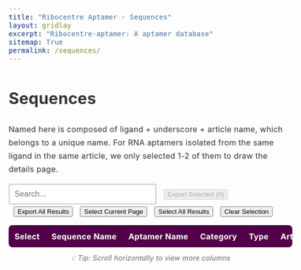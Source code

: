 ```yaml
---
title: "Ribocentre Aptamer - Sequences"
layout: gridlay
excerpt: "Ribocentre-aptamer: A aptamer database"
sitemap: True
permalink: /sequences/
---
```

<html lang="en">
<head>
<meta http-equiv="Content-type" content="text/html; charset=utf-8">

<meta name="viewport" content="width=device-width,initial-scale=1,user-scalable=no">
<title>Ribocentre-aptamer sequences</title>
<link rel="stylesheet" type="text/css" href="https://cdn.datatables.net/1.12.1/css/jquery.dataTables.min.css">
<style>
:root{
  --primary-color:#520049;
}
body{font-family:-apple-system,BlinkMacSystemFont,'Segoe UI',Roboto,'Helvetica Neue',Arial,sans-serif;line-height:1.7;color:#333;font-size:16px;letter-spacing:.3px;}
.table-style{width:100%;margin:20px 0;background:#fff;border-radius:8px;overflow:hidden;box-shadow:0 2px 4px rgba(0,0,0,0.1);font-family:-apple-system,BlinkMacSystemFont,'Segoe UI',Roboto,'Helvetica Neue',Arial,sans-serif;}
.table-style th{background:var(--primary-color);color:#fff;padding:12px;text-align:left;white-space:nowrap;font-size:16px;}
.table-style td{padding:12px;border-bottom:1px solid #e8e8e8;white-space:nowrap;font-size:16px;}
.table-style tbody tr:nth-child(even){background:rgba(245,245,245,0.5);}
.table-style tbody tr:hover{background:rgba(82,0,73,0.05);}
/* Dashboard数据详情表专用超链接样式 */
.data-table-section .table a {
    color: #520049 !important;
    text-decoration: none !important;
    font-weight: 600;
    transition: all 0.2s ease;
    padding: 2px 4px;
    border-radius: 3px;
    white-space: nowrap;
    font-size: 16px;
}

.data-table-section .table a:hover {
    color: #7a0070 !important;
    text-decoration: underline !important;
    background-color: rgba(82, 0, 73, 0.1);
}

.data-table-section .table a:visited {
    color: #520049 !important;
}

.data-table-section .table a:active {
    color: #520049 !important;
    background-color: rgba(82, 0, 73, 0.2);
}

.data-table-section .table td:nth-child(2) a {
    color: #520049 !important;
    font-weight: 700 !important;
}

.data-table-section .table td:nth-child(2) a:hover {
    color: #7a0070 !important;
    text-shadow: 0 1px 2px rgba(82, 0, 73, 0.3);
}
#searchBox{padding:10px;font-size:16px;border:2px solid #ccc;border-radius:4px;width:300px;white-space:nowrap;}
#searchBox:focus{outline:none;border-color:#efefef;}
#pagination button{
  background-color:#f8f9fa;
  border:1px solid #dee2e6;
  color:#495057;
  cursor:pointer;
  border-radius:4px;
}
#pagination button:hover{
  background-color:#e9ecef;
  border-color:#adb5bd;
}
/* 序列样式 */
.sequence-cell {
  font-family: 'Courier New', monospace;
  font-size: 16px;
  white-space: nowrap;
}
/* 按钮样式 */
.button {
  display: inline-block;
  padding: 8px 12px;
  margin-right: 10px;
  text-align: center;
  background-color: #ffffff;
  color: #520049;
  text-decoration: none;
  font-size: 16px;
  border: 1px solid #520049;
  border-radius: 5px;
  cursor: pointer;
  transition: all 0.3s ease;
  white-space: nowrap;
}
.button:hover {
  background-color: #520049;
  color: white;
}
.button:disabled {
  background-color: #f8f9fa;
  color: #6c757d;
  border-color: #dee2e6;
  cursor: not-allowed;
  opacity: 0.5;
}
.button:disabled:hover {
  background-color: #f8f9fa;
  color: #6c757d;
  border-color: #dee2e6;
}
/* Tooltip样式 */
.amir-tooltip {
  position: fixed;
  z-index: 999999;
  background: rgba(0, 0, 0, 0.9);
  color: white;
  padding: 10px 15px;
  border-radius: 8px;
  font-size: 12px;
  line-height: 1.4;
  max-width: 300px;
  opacity: 0;
  transition: opacity 0.3s ease;
  pointer-events: none;
  box-shadow: 0 4px 20px rgba(0, 0, 0, 0.3);
  word-wrap: break-word;
  white-space: normal;
}

.amir-tooltip .tooltip-content {
  word-wrap: break-word;
}

.amir-tooltip .tooltip-arrow {
  position: absolute;
  width: 0;
  height: 0;
  border-left: 5px solid transparent;
  border-right: 5px solid transparent;
  transition: none;
  bottom: -5px;
  left: 50%;
  transform: translateX(-50%);
  border-top: 5px solid rgba(0, 0, 0, 0.9);
  border-bottom: none;
}

.truncated-text {
  cursor: pointer;
  position: relative;
  white-space: nowrap;
  font-size: 16px;
}
/* 表格容器样式 */
.data-table-section > div {
  border-radius: 8px;
  box-shadow: 0 2px 4px rgba(0,0,0,0.1);
}
</style>

</head>
<body style="padding-top: 0px;">
<h1 class="post-title">Sequences</h1>
<p>Named here is composed of ligand + underscore + article name, which belongs to a unique name. For RNA aptamers isolated from the same ligand in the same article, we only selected 1-2 of them to draw the details page.</p>
<div class="form-container" style="margin-bottom:15px;">
  <input type="text" id="searchBox" placeholder="Search...">
  <button id="exportSelectedBtn" class="button" style="margin-left:10px;" disabled>Export Selected (<span id="selectedCount">0</span>)</button>
  <button id="exportAllBtn" class="button" style="margin-left:10px;">Export All Results</button>
  <button id="selectCurrentPageBtn" class="button" style="margin-left:10px;">Select Current Page</button>
  <button id="selectAllResultsBtn" class="button" style="margin-left:10px;">Select All Results</button>
  <button id="clearSelectionBtn" class="button" style="margin-left:10px;">Clear Selection</button>
</div>
<section class="data-table-section">
  <div style="display: flex; overflow: auto;">
    <table id="seqTable" class="table table-style display" style="flex: 1;margin-top: 0px;margin-bottom: 0px;">
      <thead>
        <tr>
          <th>Select</th>
          <th>Sequence Name</th>
          <th>Aptamer Name</th>
          <th>Category</th>
          <th>Type</th>
          <th>Article name</th>
          <th>Sequence</th>
          <th>Length</th>
          <th>GC Content</th>
          <th>Discovery Year</th>
          <th>Description</th>
        </tr>
      </thead>
      <tbody></tbody>
    </table>
  </div>
  <div style="text-align: center; margin-top: 10px; color: #666; font-size: 14px; font-style: italic;">
    💡 Tip: Scroll horizontally to view more columns
  </div>
  <div id="selectionStatus" style="text-align: center; margin-top: 15px; color: #520049; font-size: 14px; font-weight: 600;">
    <!-- 选择状态信息将在这里显示 -->
  </div>
</section>

<!-- Tooltip元素 -->
<div id="amirTooltip" class="amir-tooltip" style="opacity: 0;">
  <div class="tooltip-content"></div>
  <div class="tooltip-arrow"></div>
</div>

<script>

let table;
let tableData=[];

let currentPage = 1;
let rowsPerPage = 10;
let filteredRows = [];
let allRows = [];
let selectedRowIds = new Set(); // 存储选中行的唯一标识符

function initSimpleTable(rows) {
  allRows = rows;
  filteredRows = rows;
  renderTable();
  setupPagination();
  
  // 简单的搜索功能
  $('#searchBox').on('input', function() {
    const searchTerm = this.value.toLowerCase();
    
    // 检查是否包含逗号，如果包含则分割为多个搜索词进行OR搜索
    if (searchTerm.includes(',')) {
      const searchTerms = searchTerm.split(',').map(term => term.trim());
      filteredRows = allRows.filter(row => {
        return searchTerms.some(term => 
          row.some(cell => cell.toString().toLowerCase().includes(term))
        );
      });
    } else {
      filteredRows = allRows.filter(row => {
        return row.some(cell => cell.toString().toLowerCase().includes(searchTerm));
      });
    }
    
    currentPage = 1;
    renderTable();
    setupPagination();
  });
}

function renderTable() {
  const tbody = document.querySelector('#seqTable tbody');
  tbody.innerHTML = '';
  
  const startIndex = (currentPage - 1) * rowsPerPage;
  const endIndex = startIndex + rowsPerPage;
  const pageRows = filteredRows.slice(startIndex, endIndex);
  
  // 检查当前页面的rowId生成
  const currentPageRowIds = new Set();
  let duplicateInPageCount = 0;
  
  pageRows.forEach((row, index) => {
    const tr = document.createElement('tr');
    // 从row[1]中提取sequence name，并使用全局索引确保唯一性
    const seqName = row[1] ? row[1].replace(/<[^>]+>/g, '') : `row_${startIndex + index}`;
    const globalIndex = startIndex + index; // 在filteredRows中的实际索引
    const rowId = `seq_${seqName}_${globalIndex}`;
    
    // 检查当前页面是否有重复的rowId
    if (currentPageRowIds.has(rowId)) {
      duplicateInPageCount++;
    }
    currentPageRowIds.add(rowId);
    
    row.forEach((cellData, cellIndex) => {
      const td = document.createElement('td');
      
      if (cellIndex === 0) {
        // 复选框列，检查是否应该被选中
        const isChecked = selectedRowIds.has(rowId);
        td.innerHTML = `<input type="checkbox" class="row-select" data-row-id="${rowId}" ${isChecked ? 'checked' : ''}>`;
      } else {
        td.innerHTML = cellData;
      }
      tr.appendChild(td);
    });
    tbody.appendChild(tr);
  });
  

  
  // 添加复选框事件监听器
  addCheckboxListeners();
  // 添加tooltip监听器
  addTooltipListeners();
  // 更新选中计数
  updateSelectedCount();
}

function setupPagination() {
  const totalPages = Math.ceil(filteredRows.length / rowsPerPage);
  let paginationHtml = '<div id="pagination" style="margin-top: 20px; text-align: center;">';
  
  // 上一页按钮
  if (currentPage > 1) {
    paginationHtml += `<button onclick="changePage(${currentPage - 1})" style="margin: 0 5px; padding: 5px 10px;">Previous Page</button>`;
  }
  
  // 页码按钮
  for (let i = Math.max(1, currentPage - 2); i <= Math.min(totalPages, currentPage + 2); i++) {
    if (i === currentPage) {
      paginationHtml += `<button style="margin: 0 5px; padding: 5px 10px; background-color: var(--primary-color); color: white;">${i}</button>`;
    } else {
      paginationHtml += `<button onclick="changePage(${i})" style="margin: 0 5px; padding: 5px 10px;">${i}</button>`;
    }
  }
  
  // 下一页按钮
  if (currentPage < totalPages) {
    paginationHtml += `<button onclick="changePage(${currentPage + 1})" style="margin: 0 5px; padding: 5px 10px;">Next Page</button>`;
  }
  
  paginationHtml += `<span style="margin-left: 20px;">Showing ${Math.min((currentPage - 1) * rowsPerPage + 1, filteredRows.length)}-${Math.min(currentPage * rowsPerPage, filteredRows.length)} of ${filteredRows.length} entries</span>`;
  paginationHtml += '</div>';
  
  // 移除旧的分页器
  const oldPagination = document.getElementById('pagination');
  if (oldPagination) {
    oldPagination.remove();
  }
  
  // 添加新的分页器
  document.querySelector('.data-table-section').insertAdjacentHTML('afterend', paginationHtml);
}

function changePage(page) {
  currentPage = page;
  renderTable();
  setupPagination();
}

function addCheckboxListeners() {
  document.querySelectorAll('.row-select').forEach(checkbox => {
    checkbox.addEventListener('change', function() {
      const rowId = this.getAttribute('data-row-id');
      if (this.checked) {
        selectedRowIds.add(rowId);
      } else {
        selectedRowIds.delete(rowId);
      }
      updateSelectedCount();
    });
  });
}

function updateSelectedCount() {
  const count = selectedRowIds.size;
  document.getElementById('selectedCount').textContent = count;
  const exportSelectedBtn = document.getElementById('exportSelectedBtn');
  exportSelectedBtn.disabled = count === 0;
  exportSelectedBtn.style.opacity = count === 0 ? '0.5' : '1';
  
  // 更新选择状态信息
  const statusDiv = document.getElementById('selectionStatus');
  if (statusDiv) {
    let totalRows = 0;
    
    if (table && typeof table.rows === 'function') {
      // DataTable模式：获取当前搜索/过滤后的行数
      totalRows = table.rows({ search: 'applied' }).data().length;
    } else {
      // 简单表格模式：使用filteredRows的长度
      totalRows = filteredRows.length;
    }
    
    if (count === 0) {
      statusDiv.innerHTML = '';
      statusDiv.style.color = '#6c757d';
    } else if (count === totalRows) {
      statusDiv.innerHTML = `✓ Selected all ${count} rows`;
      statusDiv.style.color = '#28a745';
    } else {
      statusDiv.innerHTML = `Selected ${count} / ${totalRows} rows`;
      statusDiv.style.color = '#520049';
    }
  }
}

// 辅助函数：截断文本
function truncateText(text, maxLength) {
  if (!text) return '';
  return text.length > maxLength ? text.substring(0, maxLength) + '...' : text;
}

// 辅助函数：转义HTML
function escapeHtml(text) {
  if (!text) return '';
  const div = document.createElement('div');
  div.textContent = text;
  return div.innerHTML;
}

// 序列染色函数
function colorizeSequence(sequence) {
  if (!sequence) return '';
  return sequence.replace(/[AUGC]/g, function(match) {
    switch(match) {
      case 'A': return '<span style="color: #ff6b6b;">A</span>';
      case 'U': return '<span style="color: #4ecdc4;">U</span>';
      case 'G': return '<span style="color: #45b7d1;">G</span>';
      case 'C': return '<span style="color: #f9ca24;">C</span>';
      default: return match;
    }
  });
}

// 显示tooltip
function showAmirTooltip(content, clientX, clientY) {
  const tooltip = document.getElementById('amirTooltip');
  if (!tooltip) return;
  
  const tooltipContent = tooltip.querySelector('.tooltip-content');
  if (!tooltipContent) return;
  
  tooltipContent.innerHTML = content;
  
  // 确保tooltip可见以计算尺寸
  tooltip.style.opacity = '0';
  tooltip.style.display = 'block';
  tooltip.style.position = 'fixed';
  tooltip.style.transform = 'none';
  
  // 获取tooltip尺寸
  const tooltipRect = tooltip.getBoundingClientRect();
  const viewportWidth = window.innerWidth;
  const viewportHeight = window.innerHeight;
  
  // 计算最佳位置
  let left = clientX - (tooltipRect.width / 2);
  let top = clientY - tooltipRect.height - 15;
  let arrowPosition = 'bottom';
  
  // 边界检查
  if (left + tooltipRect.width > viewportWidth) {
    left = viewportWidth - tooltipRect.width - 10;
  }
  
  if (left < 10) {
    left = 10;
  }
  
  if (top < 10) {
    top = clientY + 15;
    arrowPosition = 'top';
  }
  
  tooltip.style.left = left + 'px';
  tooltip.style.top = top + 'px';
  tooltip.style.opacity = '1';
}

// 隐藏tooltip
function hideAmirTooltip() {
  const tooltip = document.getElementById('amirTooltip');
  if (tooltip) {
    tooltip.style.opacity = '0';
  }
}

// 添加tooltip事件监听器
function addTooltipListeners() {
  const truncatedTexts = document.querySelectorAll('.truncated-text');
  truncatedTexts.forEach(element => {
    element.style.cursor = 'pointer';
    
    element.addEventListener('mouseenter', (e) => {
      const fullText = e.target.getAttribute('data-full-text');
      const isSequence = e.target.getAttribute('data-is-sequence') === 'true';
      
      // 如果是序列，使用染色逻辑；否则使用原始文本
      const htmlContent = isSequence ? colorizeSequence(fullText) : fullText;
      showAmirTooltip(htmlContent, e.clientX, e.clientY);
    });

    element.addEventListener('mousemove', (e) => {
      const fullText = e.target.getAttribute('data-full-text');
      const isSequence = e.target.getAttribute('data-is-sequence') === 'true';
      
      // 如果是序列，使用染色逻辑；否则使用原始文本
      const htmlContent = isSequence ? colorizeSequence(fullText) : fullText;
      showAmirTooltip(htmlContent, e.clientX, e.clientY);
    });

    element.addEventListener('mouseleave', () => {
      hideAmirTooltip();
    });
  });
}

function buildRows(data){
  return data.map(d=>{
    // 特殊处理：根据sequence name确定正确的aptamer name
    let aptamerName = d['Linker name(page name)'] || 'N/A';
    const seqName = d.Named || '';
    if (seqName && aptamerName !== 'N/A') {
      // 检查是否是合并的aptamer（包含逗号）
      if (aptamerName.includes(',')) {
        // 从sequence name中提取对应的aptamer部分
        if (seqName.includes('CB-42')) {
          aptamerName = 'Cibacron Blue 3GA_CB-42 aptamer';
        } else if (seqName.includes('B4-25')) {
          aptamerName = 'Reactive Blue 4_B4-25 aptamer';
        } else if (seqName.includes('Ribostamycin')) {
          aptamerName = 'Ribostamycin aptamer';
        } else if (seqName.includes('Paromomycin')) {
          aptamerName = 'Paromomycin aptamer';
        }
        // 可以在这里添加更多特殊情况的处理
      }
    }
    
    // 处理链接 - 使用处理后的aptamerName作为显示文本
    // 修复链接路径问题：确保以斜杠开头
    let linkerUrl = d.Linker;
    if (linkerUrl && !linkerUrl.startsWith('/')) {
      linkerUrl = '/' + linkerUrl;
    }
    const aptamerLink = linkerUrl ? `<a href="${linkerUrl}" target="_blank">${aptamerName}</a>` : aptamerName;
    
    // 处理PubMed链接
    const yearLink = d['Link to PubMed Entry'] ? `<a href="${d['Link to PubMed Entry']}" target="_blank">${d.Year || 'N/A'}</a>` : (d.Year || 'N/A');
    
    // 处理序列字段 - 使用tooltip显示完整序列并染色
    const sequenceField = d.Sequence ? `<span class="truncated-text sequence-cell" data-full-text="${escapeHtml(d.Sequence)}" data-is-sequence="true">${truncateText(d.Sequence, 6)}</span>` : 'N/A';
    
    // 处理配体描述字段 - 使用tooltip显示完整内容
    const ligandDesc = d['Ligand Description'] ? `<span class="truncated-text" data-full-text="${escapeHtml(d['Ligand Description'])}" data-is-sequence="false">${truncateText(d['Ligand Description'], 20)}</span>` : 'N/A';
    
    // 处理Named字段
    const namedField = d.Named || 'N/A';
    
    return [
      '<input type="checkbox" class="row-select">',
      namedField,
      aptamerLink,
      d.Category || 'N/A',
      d.Type || 'N/A',
      d['Article name'] || 'N/A',
      sequenceField,
      d.Length || 'N/A',
      d['GC Content'] && !isNaN(parseFloat(d['GC Content'])) ? (parseFloat(d['GC Content']) * 100).toFixed(1) + '%' : 'N/A',
      yearLink,
      ligandDesc
    ];
  });
}

// 根据sequence name从原始数据中获取行
function getOriginalDataBySequenceName(seqName) {
  // 首先尝试精确匹配
  let found = tableData.find(item => item.Named === seqName);
  
  if (!found) {
    // 如果精确匹配失败，尝试清理HTML标签后匹配
    const cleanSeqName = seqName.replace(/<[^>]+>/g, '').trim();
    found = tableData.find(item => {
      const cleanItemName = (item.Named || '').replace(/<[^>]+>/g, '').trim();
      return cleanItemName === cleanSeqName;
    });
  }
  
  if (!found) {
    console.warn(`无法找到sequence name的匹配项: "${seqName}"`);
    console.log('可用的前10个sequence names:', tableData.slice(0, 10).map(item => item.Named));
  }
  
  return found;
}

// 安全字符串处理函数
function safeString(value) {
  if (value === null || value === undefined) {
    return '';
  }
  return String(value);
}

// 选择当前页面所有行
function selectCurrentPage() {
  if (table && typeof table.rows === 'function') {
    // DataTable 模式 - 选择当前页面显示的行
    $('#seqTable tbody tr .row-select').each(function() {
      $(this).prop('checked', true);
      const rowId = $(this).attr('data-row-id');
      if (rowId) {
        selectedRowIds.add(rowId);
      }
    });
  } else {
    // 简单表格模式 - 选择当前页面的复选框
    const currentPageCheckboxes = document.querySelectorAll('#seqTable tbody .row-select');
    currentPageCheckboxes.forEach(checkbox => {
      checkbox.checked = true;
      const rowId = checkbox.getAttribute('data-row-id');
      if (rowId) {
        selectedRowIds.add(rowId);
      }
    });
  }
  updateSelectedCount();
}

// 选择所有搜索结果
function selectAllResults() {
  // 清空现有选择
  selectedRowIds.clear();
  
  if (table && typeof table.rows === 'function') {
    // DataTable 模式 - 基于当前搜索/过滤后的所有数据
    const filteredData = [];
    let rowIndex = 0;
    table.rows({ search: 'applied' }).data().each(function(rowData) {
      const seqName = rowData[1] ? rowData[1].replace(/<[^>]+>/g, '') : `row_${rowIndex}`;
      // 使用索引确保唯一性
      const rowId = `seq_${seqName}_${rowIndex}`;
      selectedRowIds.add(rowId);
      filteredData.push(seqName);
      rowIndex++;
    });
    console.log(`DataTable模式：选择了 ${filteredData.length} 行数据，实际选中 ${selectedRowIds.size} 行`);
    // 更新所有复选框状态
    $('#seqTable .row-select').prop('checked', true);
  } else {
    // 简单表格模式 - 选择所有filteredRows
    // 为了确保每行都有唯一ID，我们使用索引作为后缀
    filteredRows.forEach((row, index) => {
      const seqName = row[1] ? row[1].replace(/<[^>]+>/g, '') : `row_${index}`;
      // 使用索引确保唯一性
      const rowId = `seq_${seqName}_${index}`;
      selectedRowIds.add(rowId);
    });
    
    console.log(`简单表格模式：选择了 ${filteredRows.length} 行数据，实际选中 ${selectedRowIds.size} 行`);
    
    // 更新当前页面显示
    document.querySelectorAll('#seqTable tbody tr .row-select').forEach(checkbox => {
      checkbox.checked = true;
    });
  }
  updateSelectedCount();
}

// 清除所有选择
function clearSelection() {
  selectedRowIds.clear();
  // 清除所有复选框的选中状态
  $('#seqTable .row-select').prop('checked', false);
  document.querySelectorAll('.row-select').forEach(checkbox => {
    checkbox.checked = false;
  });
  updateSelectedCount();
}

// 导出选中的行
function exportSelected(){
  const selected = [];
  
  // 从原始数据中获取选中的行
  selectedRowIds.forEach(rowId => {
    // 新的rowId格式：seq_sequenceName_index
    const parts = rowId.split('_');
    const index = parseInt(parts[parts.length - 1]); // 最后一部分是索引
    
    if (!isNaN(index) && index >= 0 && index < filteredRows.length) {
      // 直接从filteredRows获取对应行，然后查找原始数据
      const correspondingRow = filteredRows[index];
      const seqName = correspondingRow[1] ? correspondingRow[1].replace(/<[^>]+>/g, '') : '';
      
      if (seqName && seqName !== 'N/A') {
        const originalData = getOriginalDataBySequenceName(seqName);
        if (originalData) {
          selected.push(originalData);
        }
      } else {
        // 对于没有sequence name的行，尝试通过其他字段匹配
        const matchedData = tableData.find(item => 
          (item.Category === (correspondingRow[3] && correspondingRow[3].replace(/<[^>]+>/g, ''))) &&
          (item.Type === (correspondingRow[4] && correspondingRow[4].replace(/<[^>]+>/g, '')))
        );
        if (matchedData) {
          selected.push(matchedData);
        }
      }
    }
  });
  
  if (selected.length === 0) {
    alert('Please select rows to export first!');
    return;
  }
  
  console.log(`导出选中行：选中 ${selectedRowIds.size} 行，找到 ${selected.length} 行原始数据`);
  exportOriginalDataToCSV(selected, `selected_sequences_${selected.length}_rows.csv`);
}

// 导出所有结果
function exportAllResults() {
  // 获取当前过滤后的原始数据
  let originalRows = [];
  
  if (table && typeof table.rows === 'function') {
    // DataTable 模式 - 获取当前搜索/过滤后的所有行对应的原始数据
    let rowIndex = 0;
    table.rows({ search: 'applied' }).data().each(function(rowData) {
      const seqName = rowData[1] ? rowData[1].replace(/<[^>]+>/g, '') : null;
      if (seqName && seqName !== 'N/A') {
        const originalData = getOriginalDataBySequenceName(seqName);
        if (originalData) {
          originalRows.push(originalData);
        } else {
          console.warn(`未找到原始数据: ${seqName}`);
        }
      }
      rowIndex++;
    });
  } else {
    // 简单表格模式 - 从filteredRows对应的原始数据
    let processedCount = 0;
    let notFoundCount = 0;
    let emptySeqNameCount = 0;
    
    filteredRows.forEach((row, index) => {
      const seqName = row[1] ? row[1].replace(/<[^>]+>/g, '') : null;
      if (seqName && seqName !== 'N/A') {
        const originalData = getOriginalDataBySequenceName(seqName);
        if (originalData) {
          originalRows.push(originalData);
          processedCount++;
        } else {
          console.warn(`未找到原始数据: ${seqName}`);
          notFoundCount++;
        }
      } else {
        console.warn(`第${index}行sequence name为空或无效:`, row[1]);
        emptySeqNameCount++;
      }
    });
    
    console.log(`简单表格模式导出：处理 ${processedCount} 行，未找到 ${notFoundCount} 行，空名称 ${emptySeqNameCount} 行`);
  }
  
  console.log(`导出所有结果：找到 ${originalRows.length} 行原始数据`);
  exportOriginalDataToCSV(originalRows, `all_sequences_${originalRows.length}_rows.csv`);
}

// 导出原始数据的CSV函数
function exportOriginalDataToCSV(dataRows, filename) {
  console.log(`开始导出CSV文件: ${filename}，包含 ${dataRows.length} 行数据`);
  
  const headers=['Sequence Name','Aptamer Name','Category','Type','Article name','Sequence','Length','GC Content','Discovery Year','Description','PubMed Link'];
  const csv=[headers.join(',')];
  
  let processedCount = 0;
  let errorCount = 0;
  
  dataRows.forEach((data, index) => {
    try {
      // 处理aptamer name
      let aptamerName = data['Linker name(page name)'] || 'N/A';
      const seqName = data.Named || '';
      if (seqName && aptamerName !== 'N/A') {
        // 检查是否是合并的aptamer（包含逗号）
        if (aptamerName.includes(',')) {
          // 从sequence name中提取对应的aptamer部分
          if (seqName.includes('CB-42')) {
            aptamerName = 'Cibacron Blue 3GA_CB-42 aptamer';
          } else if (seqName.includes('B4-25')) {
            aptamerName = 'Reactive Blue 4_B4-25 aptamer';
          } else if (seqName.includes('Ribostamycin')) {
            aptamerName = 'Ribostamycin aptamer';
          } else if (seqName.includes('Paromomycin')) {
            aptamerName = 'Paromomycin aptamer';
          }
        }
      }
      
      // 处理GC Content
      let gcContent = 'N/A';
      if (data['GC Content'] && !isNaN(parseFloat(data['GC Content']))) {
        gcContent = (parseFloat(data['GC Content']) * 100).toFixed(1) + '%';
      }
      
      // 处理PubMed链接
      let pubmedLink = 'N/A';
      if (data['Link to PubMed Entry']) {
        pubmedLink = data['Link to PubMed Entry'];
      }
      
      csv.push([
        `"${safeString(data.Named || 'N/A').replace(/"/g, '""')}"`,
        `"${safeString(aptamerName).replace(/"/g, '""')}"`,
        `"${safeString(data.Category || 'N/A').replace(/"/g, '""')}"`,
        `"${safeString(data.Type || 'N/A').replace(/"/g, '""')}"`,
        `"${safeString(data['Article name'] || 'N/A').replace(/"/g, '""')}"`,
        `"${safeString(data.Sequence || 'N/A').replace(/"/g, '""')}"`,
        `"${safeString(data.Length || 'N/A').replace(/"/g, '""')}"`,
        `"${safeString(gcContent).replace(/"/g, '""')}"`,
        `"${safeString(data.Year || 'N/A').replace(/"/g, '""')}"`,
        `"${safeString(data['Ligand Description'] || 'N/A').replace(/"/g, '""')}"`,
        `"${safeString(pubmedLink).replace(/"/g, '""')}"`,
      ].join(','));
      
      processedCount++;
    } catch (error) {
      console.error(`Error processing data row ${index}:`, error, data);
      errorCount++;
    }
  });
  
  console.log(`CSV处理完成：成功处理 ${processedCount} 行，错误 ${errorCount} 行，总CSV行数 ${csv.length}（包含标题行）`);
  
  const csvContent = 'data:text/csv;charset=utf-8,\uFEFF' + csv.join('\n');
  const blob = new Blob([csv.join('\n')], { type: 'text/csv;charset=utf-8;' });
  
  // 使用现代方法创建下载
  if (navigator.msSaveBlob) {
    // IE 10+
    navigator.msSaveBlob(blob, filename);
  } else {
    const link = document.createElement('a');
    if (link.download !== undefined) {
      const url = URL.createObjectURL(blob);
      link.setAttribute('href', url);
      link.setAttribute('download', filename);
      link.style.visibility = 'hidden';
      document.body.appendChild(link);
      link.click();
      document.body.removeChild(link);
      URL.revokeObjectURL(url);
    }
  }
}

function loadData(){
  fetch('{{ site.baseurl }}/apidata/sequences_cleaned.json')
    .then(r=>r.json())
    .then(json=>{
      // 处理数据结构，如果数据在Sheet1中
      let data = json.Sheet1 || json;
      
      // 检查URL参数，如果有id参数则过滤数据
      const urlParams = new URLSearchParams(window.location.search);
      const targetId = urlParams.get('id');
      const searchQuery = urlParams.get('search');
      const formatParam = urlParams.get('format');
      
      if (targetId) {
        data = data.filter(item => item.ID === targetId);
      }
      
      // 如果有搜索参数，无论是否为JSON格式都要进行过滤
      if (searchQuery) {
        // URL解码搜索查询（处理%2C等编码字符）
        const decodedQuery = decodeURIComponent(searchQuery).toLowerCase();
        
        // 检查是否包含逗号，如果包含则分割为多个搜索词进行OR搜索
        if (decodedQuery.includes(',')) {
          const searchTerms = decodedQuery.split(',').map(term => term.trim());
          data = data.filter(item => {
            return searchTerms.some(term => 
              Object.values(item).some(value => 
                value && value.toString().toLowerCase().includes(term)
              )
            );
          });
        } else {
          data = data.filter(item => {
            return Object.values(item).some(value => 
              value && value.toString().toLowerCase().includes(decodedQuery)
            );
          });
        }
      }
      
              // 如果请求JSON格式，直接返回数据
        if (formatParam === 'json') {
          // 保存原始数据总数（在所有过滤之前）
          const originalCount = json.Sheet1 ? json.Sheet1.length : json.length;
          let responseData = data; // 数据已经被上面的逻辑过滤过了
          
          // 构建完整的API响应
          const apiResponse = {
            success: true,
            message: responseData.length === 0 ? "No results found" : `Found ${responseData.length} result(s)`,
            query: {
              search: searchQuery || null,
              id: targetId || null,
              timestamp: new Date().toISOString(),
              endpoint: "/sequences/"
            },
            statistics: {
              total_in_database: originalCount,
              filtered_results: responseData.length,
              search_performed: !!searchQuery,
              id_filter_applied: !!targetId
            },
            data: responseData.length === 0 ? [] : responseData
          };
          
          // 如果没有结果，添加建议
          if (responseData.length === 0 && searchQuery) {
            apiResponse.suggestions = [
              "Try a broader search term",
              "Check spelling of your search query",
              "Use partial matching (e.g., 'ATP' instead of 'ATP-binding')",
              "Browse all data: /sequences/ or /api/"
            ];
          }
          
          // 返回JSON数据
          document.body.innerHTML = '<pre style="background: #f8f9fa; padding: 20px; border-radius: 5px; border: 1px solid #dee2e6; color: #495057;">' + 
            JSON.stringify(apiResponse, null, 2) + '</pre>';
          document.body.style.fontFamily = 'Monaco, "Lucida Console", monospace';
          document.body.style.padding = '20px';
          document.body.style.margin = '0';
          document.body.style.backgroundColor = '#ffffff';
          return;
      }
      
      tableData=data;
      
      console.log(`加载数据：总共 ${data.length} 条记录`);
      
      const rows=buildRows(data);
      
      // 初始化选择状态显示
      updateSelectedCount();
      
      // 如果有搜索参数，显示搜索结果提示
      if (searchQuery) {
        const originalCount = json.Sheet1 ? json.Sheet1.length : json.length;
        const decodedQuery = decodeURIComponent(searchQuery);
        const searchResultsInfo = document.createElement('div');
        searchResultsInfo.style.cssText = 'background: #e8f4fd; border: 1px solid #bee5eb; color: #0c5460; padding: 10px; margin-bottom: 15px; border-radius: 5px; font-size: 14px;';
        searchResultsInfo.innerHTML = `<strong>Search Results for "${decodedQuery}":</strong> Found ${data.length} result(s) out of ${originalCount} total entries. <a href="/sequences/" style="color: #520049; text-decoration: underline;">Clear search</a>`;
        document.querySelector('h1.post-title').insertAdjacentElement('afterend', searchResultsInfo);
      }
      
      // 确保 DataTable 函数存在
      if (typeof $.fn.DataTable === 'undefined') {
        console.error('DataTable is not loaded, trying alternative initialization');
        // 如果 DataTable 没有加载，尝试简单的表格显示
        initSimpleTable(rows);
        
        // 如果URL中有search参数，自动执行搜索（简单表格模式）
        if (searchQuery) {
          const decodedQuery = decodeURIComponent(searchQuery);
          $('#searchBox').val(decodedQuery);
          $('#searchBox').trigger('input');
        }
        return;
      }
      
      try {
        table=$('#seqTable').DataTable({
          data:rows,
          columns:[
            {title:'Select',orderable:false},
            {title:'Sequence Name'},
            {title:'Aptamer Name'},
            {title:'Category'},
            {title:'Type'},
            {title:'Article name'},
            {title:'Sequence'},
            {title:'Length'},
            {title:'GC Content'},
            {title:'Year'},
            {title:'Description'}
          ],
          responsive:true,
          pageLength:25,
          dom:'lrtip',
          drawCallback: function() {
            // 每次重绘表格后添加事件监听器
            addDataTableCheckboxListeners();
            addTooltipListeners();
            updateSelectedCount();
          }
        });
        $('#searchBox').on('input',function(){table.search(this.value).draw();});
        
        // 如果URL中有search参数，自动执行搜索
        if (searchQuery) {
          const decodedQuery = decodeURIComponent(searchQuery);
          $('#searchBox').val(decodedQuery);
          if (table && typeof table.search === 'function') {
            table.search(decodedQuery).draw();
          }
        }
      } catch (error) {
        console.error('DataTable initialization failed:', error);
        initSimpleTable(rows);
        
        // 如果URL中有search参数，自动执行搜索（简单表格模式）
        if (searchQuery) {
          const decodedQuery = decodeURIComponent(searchQuery);
          $('#searchBox').val(decodedQuery);
          $('#searchBox').trigger('input');
        }
      }
    })
    .catch(error => {
      console.error('Error loading data:', error);
    });
}

function addDataTableCheckboxListeners() {
  // 为DataTable中的复选框添加事件监听器
  $('#seqTable tbody').off('change', '.row-select').on('change', '.row-select', function() {
    const rowId = $(this).attr('data-row-id');
    
    if (this.checked) {
      selectedRowIds.add(rowId);
    } else {
      selectedRowIds.delete(rowId);
    }
    updateSelectedCount();
  });
}

// 保留旧的函数用于向后兼容
function selectAll() {
  selectCurrentPage();
}

function deselectAll() {
  clearSelection();
}

$(document).ready(function(){
  // 确保tooltip元素存在
  if (!document.getElementById('amirTooltip')) {
    const tooltip = document.createElement('div');
    tooltip.id = 'amirTooltip';
    tooltip.className = 'amir-tooltip';
    tooltip.style.opacity = '0';
    tooltip.innerHTML = `
      <div class="tooltip-content"></div>
      <div class="tooltip-arrow"></div>
    `;
    document.body.appendChild(tooltip);
  }
  
  // 等待所有脚本加载完成
  setTimeout(function() {
    loadData();
    $('#exportSelectedBtn').on('click',exportSelected);
    $('#exportAllBtn').on('click',exportAllResults);
    $('#selectCurrentPageBtn').on('click',selectCurrentPage);
    $('#selectAllResultsBtn').on('click',selectAllResults);
    $('#clearSelectionBtn').on('click',clearSelection);
  }, 100);
});
</script>
</body>
</html>
